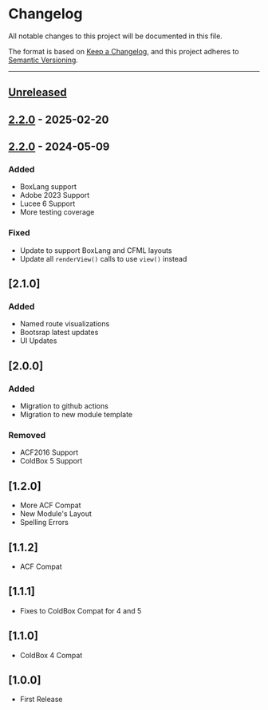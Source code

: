 # Changelog

All notable changes to this project will be documented in this file.

The format is based on [Keep a Changelog](https://keepachangelog.com/en/1.0.0/),
and this project adheres to [Semantic Versioning](https://semver.org/spec/v2.0.0.html).

* * *

## [Unreleased]

## [2.2.0] - 2025-02-20

## [2.2.0] - 2024-05-09

### Added

- BoxLang support
- Adobe 2023 Support
- Lucee 6 Support
- More testing coverage

### Fixed

- Update to support BoxLang and CFML layouts
- Update all `renderView()` calls to use `view()` instead

## [2.1.0]

### Added

- Named route visualizations
- Bootsrap latest updates
- UI Updates

## [2.0.0]

### Added

- Migration to github actions
- Migration to new module template

### Removed

- ACF2016 Support
- ColdBox 5 Support

## [1.2.0]

- More ACF Compat
- New Module's Layout
- Spelling Errors

## [1.1.2]

- ACF Compat

## [1.1.1]

- Fixes to ColdBox Compat for 4 and 5

## [1.1.0]

- ColdBox 4 Compat

## [1.0.0]

- First Release

[unreleased]: https://github.com/coldbox-modules/route-visualizer/compare/v2.2.0...HEAD
[2.2.0]: https://github.com/coldbox-modules/route-visualizer/compare/v2.2.0...v2.2.0
